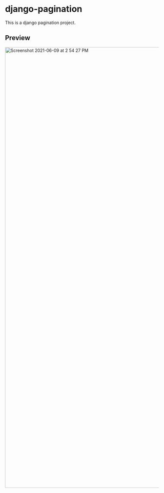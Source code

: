 # django-pagination
This is a django pagination project.
## Preview
<img width="1440" alt="Screenshot 2021-06-09 at 2 54 27 PM" src="https://user-images.githubusercontent.com/64217477/121329358-c4aaae80-c932-11eb-85e1-b26e285cb654.png">
